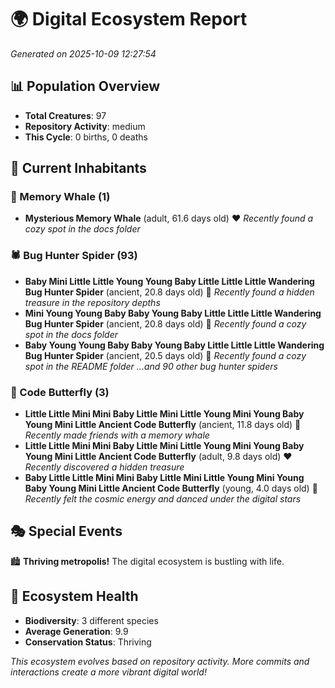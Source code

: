 # 🌍 Digital Ecosystem Report
*Generated on 2025-10-09 12:27:54*

## 📊 Population Overview
- **Total Creatures**: 97
- **Repository Activity**: medium
- **This Cycle**: 0 births, 0 deaths

## 👥 Current Inhabitants

### 🐋 Memory Whale (1)
- **Mysterious Memory Whale** (adult, 61.6 days old) ❤️
  *Recently found a cozy spot in the docs folder*

### 🕷️ Bug Hunter Spider (93)
- **Baby Mini Little Little Young Young Baby Little Little Little Wandering Bug Hunter Spider** (ancient, 20.8 days old) 💛
  *Recently found a hidden treasure in the repository depths*
- **Mini Young Young Baby Baby Young Baby Little Little Little Wandering Bug Hunter Spider** (ancient, 20.8 days old) 💛
  *Recently found a cozy spot in the docs folder*
- **Baby Young Young Baby Baby Young Baby Little Little Little Wandering Bug Hunter Spider** (ancient, 20.5 days old) 💛
  *Recently found a cozy spot in the README folder*
  *...and 90 other bug hunter spiders*

### 🦋 Code Butterfly (3)
- **Little Little Mini Mini Baby Little Mini Little Young Mini Young Baby Young Mini Little Ancient Code Butterfly** (ancient, 11.8 days old) 💛
  *Recently made friends with a memory whale*
- **Little Little Mini Mini Baby Little Mini Little Young Mini Young Baby Young Mini Little Ancient Code Butterfly** (adult, 9.8 days old) ❤️
  *Recently discovered a hidden treasure*
- **Baby Little Little Mini Mini Baby Little Mini Little Young Mini Young Baby Young Mini Little Ancient Code Butterfly** (young, 4.0 days old) 💚
  *Recently felt the cosmic energy and danced under the digital stars*

## 🎭 Special Events

🏙️ **Thriving metropolis!** The digital ecosystem is bustling with life.

## 🔬 Ecosystem Health
- **Biodiversity**: 3 different species
- **Average Generation**: 9.9
- **Conservation Status**: Thriving

*This ecosystem evolves based on repository activity. More commits and interactions create a more vibrant digital world!*